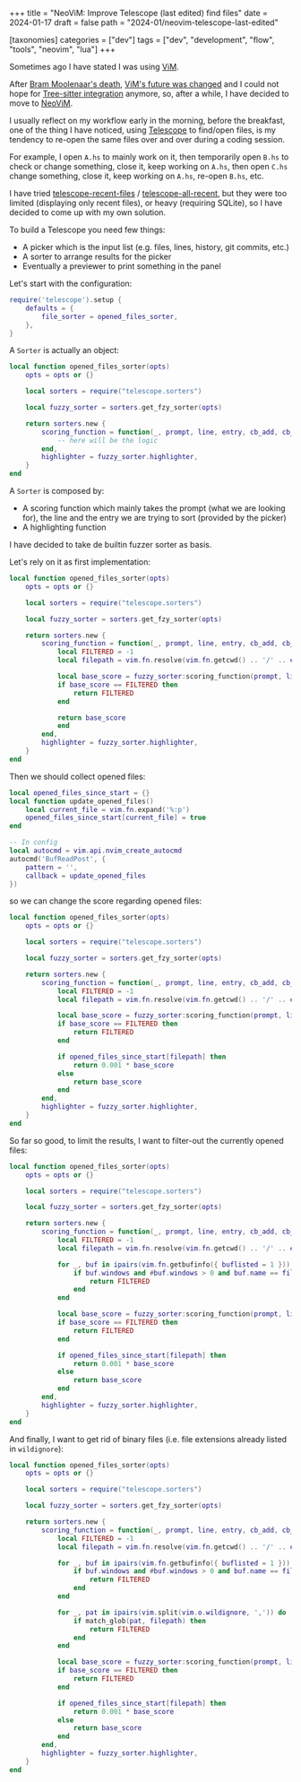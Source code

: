 +++
title = "NeoViM: Improve Telescope (last edited) find files"
date = 2024-01-17
draft = false
path = "2024-01/neovim-telescope-last-edited"

[taxonomies]
categories = ["dev"]
tags = ["dev", "development", "flow", "tools", "neovim", "lua"]
+++

Sometimes ago I have stated I was using [ViM](@/blog/2023-08-06_vim.md).

After [Bram Moolenaar's death](https://groups.google.com/g/vim_announce/c/tWahca9zkt4),
[ViM's future was changed](https://groups.google.com/g/vim_dev/c/dq9Wu5jqVTw)
and I could not hope for [Tree-sitter integration](https://tree-sitter.github.io/tree-sitter/)
anymore, so, after a while, I have decided to move to [NeoViM](https://neovim.io/).

I usually reflect on my workflow early in the morning, before the breakfast,
one of the thing I have noticed, using [Telescope](https://github.com/nvim-telescope/telescope.nvim)
to find/open files, is my tendency to re-open the same files over and over during
a coding session.

For example, I open `A.hs` to mainly work on it, then temporarily open `B.hs`
to check or change something, close it, keep working on `A.hs`, then open `C.hs`
change something, close it, keep working on `A.hs`, re-open `B.hs`, etc.

I have tried [telescope-recent-files](https://github.com/smartpde/telescope-recent-files) / [telescope-all-recent](https://github.com/prochri/telescope-all-recent.nvim),
but they were too limited (displaying only recent files), or heavy (requiring SQLite),
so I have decided to come up with my own solution.

To build a Telescope you need few things:

* A picker which is the input list (e.g. files, lines, history, git commits, etc.)
* A sorter to arrange results for the picker
* Eventually a previewer to print something in the panel

Let's start with the configuration:

```lua
require('telescope').setup {
    defaults = {
        file_sorter = opened_files_sorter,
    },
}
```

A `Sorter` is actually an object:

```lua
local function opened_files_sorter(opts)
    opts = opts or {}

    local sorters = require("telescope.sorters")

    local fuzzy_sorter = sorters.get_fzy_sorter(opts)

    return sorters.new {
        scoring_function = function(_, prompt, line, entry, cb_add, cb_filter)
            -- here will be the logic
        end,
        highlighter = fuzzy_sorter.highlighter,
    }
end
```

A `Sorter` is composed by:

* A scoring function which mainly takes the prompt (what we are looking for), the line and the entry we are trying to sort (provided by the picker)
* A highlighting function

I have decided to take de builtin fuzzer sorter as basis.

Let's rely on it as first implementation:

```lua
local function opened_files_sorter(opts)
    opts = opts or {}

    local sorters = require("telescope.sorters")

    local fuzzy_sorter = sorters.get_fzy_sorter(opts)

    return sorters.new {
        scoring_function = function(_, prompt, line, entry, cb_add, cb_filter)
            local FILTERED = -1
            local filepath = vim.fn.resolve(vim.fn.getcwd() .. '/' .. entry.value)

            local base_score = fuzzy_sorter:scoring_function(prompt, line, entry, cb_add, cb_filter)
            if base_score == FILTERED then
                return FILTERED
            end

            return base_score
            end
        end,
        highlighter = fuzzy_sorter.highlighter,
    }
end
```

Then we should collect opened files:

```lua
local opened_files_since_start = {}
local function update_opened_files()
    local current_file = vim.fn.expand('%:p')
    opened_files_since_start[current_file] = true
end

-- In config
local autocmd = vim.api.nvim_create_autocmd
autocmd('BufReadPost', {
    pattern = '',
    callback = update_opened_files
})
```
so we can change the score regarding opened files:

```lua
local function opened_files_sorter(opts)
    opts = opts or {}

    local sorters = require("telescope.sorters")

    local fuzzy_sorter = sorters.get_fzy_sorter(opts)

    return sorters.new {
        scoring_function = function(_, prompt, line, entry, cb_add, cb_filter)
            local FILTERED = -1
            local filepath = vim.fn.resolve(vim.fn.getcwd() .. '/' .. entry.value)

            local base_score = fuzzy_sorter:scoring_function(prompt, line, entry, cb_add, cb_filter)
            if base_score == FILTERED then
                return FILTERED
            end

            if opened_files_since_start[filepath] then
                return 0.001 * base_score
            else
                return base_score
            end
        end,
        highlighter = fuzzy_sorter.highlighter,
    }
end
```

So far so good, to limit the results, I want to filter-out the currently opened files:

```lua
local function opened_files_sorter(opts)
    opts = opts or {}

    local sorters = require("telescope.sorters")

    local fuzzy_sorter = sorters.get_fzy_sorter(opts)

    return sorters.new {
        scoring_function = function(_, prompt, line, entry, cb_add, cb_filter)
            local FILTERED = -1
            local filepath = vim.fn.resolve(vim.fn.getcwd() .. '/' .. entry.value)

            for _, buf in ipairs(vim.fn.getbufinfo({ buflisted = 1 })) do
                if buf.windows and #buf.windows > 0 and buf.name == filepath then
                    return FILTERED
                end
            end

            local base_score = fuzzy_sorter:scoring_function(prompt, line, entry, cb_add, cb_filter)
            if base_score == FILTERED then
                return FILTERED
            end

            if opened_files_since_start[filepath] then
                return 0.001 * base_score
            else
                return base_score
            end
        end,
        highlighter = fuzzy_sorter.highlighter,
    }
end
```

And finally, I want to get rid of binary files (i.e. file extensions already listed in `wildignore`):

```lua
local function opened_files_sorter(opts)
    opts = opts or {}

    local sorters = require("telescope.sorters")

    local fuzzy_sorter = sorters.get_fzy_sorter(opts)

    return sorters.new {
        scoring_function = function(_, prompt, line, entry, cb_add, cb_filter)
            local FILTERED = -1
            local filepath = vim.fn.resolve(vim.fn.getcwd() .. '/' .. entry.value)

            for _, buf in ipairs(vim.fn.getbufinfo({ buflisted = 1 })) do
                if buf.windows and #buf.windows > 0 and buf.name == filepath then
                    return FILTERED
                end
            end

            for _, pat in ipairs(vim.split(vim.o.wildignore, ',')) do
                if match_glob(pat, filepath) then
                    return FILTERED
                end
            end

            local base_score = fuzzy_sorter:scoring_function(prompt, line, entry, cb_add, cb_filter)
            if base_score == FILTERED then
                return FILTERED
            end

            if opened_files_since_start[filepath] then
                return 0.001 * base_score
            else
                return base_score
            end
        end,
        highlighter = fuzzy_sorter.highlighter,
    }
end
```
